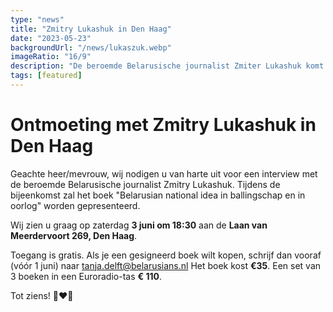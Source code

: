 ```yaml
---
type: "news"
title: "Zmitry Lukashuk in Den Haag"
date: "2023-05-23"
backgroundUrl: "/news/lukaszuk.webp"
imageRatio: "16/9"
description: "De beroemde Belarusische journalist Zmiter Lukashuk komt op 3 juni naar Den Haag. Tijdens de bijeenkomst zal het boek «Belarusian national idea in ballingschap en in oorlog» worden gepresenteerd"
tags: [featured]
---
```


# Ontmoeting met Zmitry Lukashuk in Den Haag

Geachte heer/mevrouw, wij nodigen u van harte uit voor een interview met de beroemde Belarusische journalist Zmitry Lukashuk. Tijdens de bijeenkomst zal het boek "Belarusian national idea in ballingschap en in oorlog" worden gepresenteerd.

Wij zien u graag op zaterdag **3 juni om 18:30** aan de **Laan van Meerdervoort 269, Den Haag**.

Toegang is gratis. Als je een gesigneerd boek wilt kopen, schrijf dan vooraf (vóór 1 juni) naar [tanja.delft@belarusians.nl](mailto:tanja.delft@belarusians.nl)
Het boek kost **€35**.
Een set van 3 boeken in een Euroradio-tas **€ 110**.

Tot ziens! 🤍❤️🤍